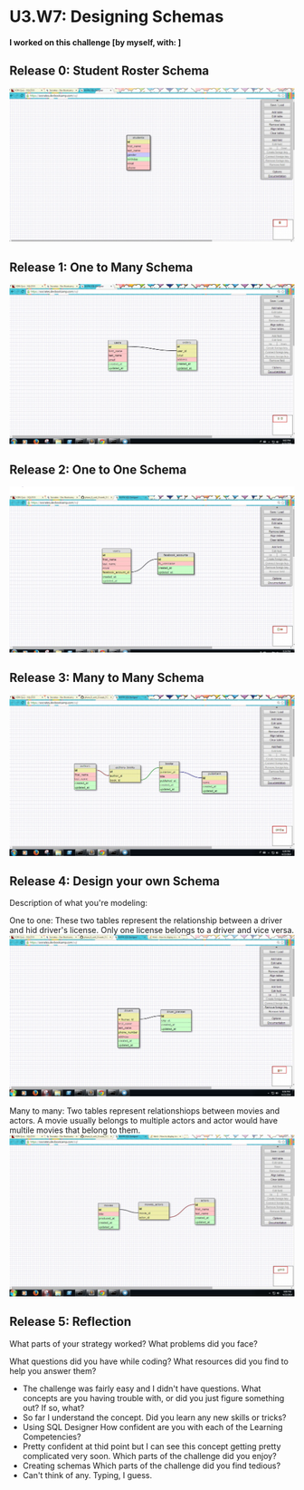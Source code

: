 # U3.W7: Designing Schemas


#### I worked on this challenge [by myself, with: ]


## Release 0: Student Roster Schema
<img src="database_schemas/img/student_roaster_schema.JPG">

## Release 1: One to Many Schema
<img src="database_schemas/img/one_to_many_schema.JPG">


## Release 2: One to One Schema
<img src="database_schemas/img/one_to_one_schema.JPG">


## Release 3: Many to Many Schema
<img src="database_schemas/img/many_to_many_schema.JPG">


## Release 4: Design your own Schema
Description of what you're modeling: 

One to one:
These two tables represent the relationship between a driver and hid driver's license.
Only one license belongs to a driver and vice versa.
<img src="database_schemas/img/my_one_to_one_schema.JPG">

Many to many:
Two tables represent relationshiops between movies and actors.
A movie usually belongs to multiple actors and actor would have multile movies that belong to them.
<img src="database_schemas/img/my_many_to_many_schema.JPG">

## Release 5: Reflection

What parts of your strategy worked? What problems did you face?

What questions did you have while coding? What resources did you find to help you answer them?
- The challenge was fairly easy and I didn't have questions.
What concepts are you having trouble with, or did you just figure something out? If so, what?
- So far I understand the concept.
Did you learn any new skills or tricks?
- Using SQL Designer
How confident are you with each of the Learning Competencies?
- Pretty confident at thid point but I can see this concept getting pretty complicated very soon.
Which parts of the challenge did you enjoy?
- Creating schemas
Which parts of the challenge did you find tedious?
- Can't think of any. Typing, I guess.